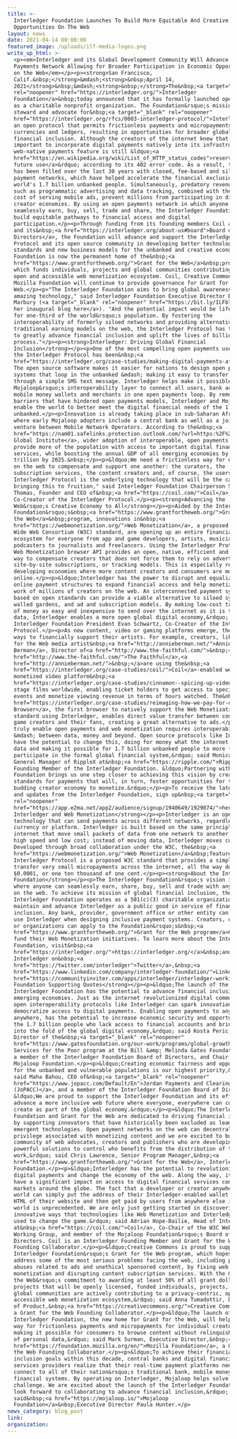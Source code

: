```yaml
---
title: >-
  Interledger Foundation Launches To Build More Equitable And Creative
  Opportunities On The Web
layout: news
date: 2021-04-14 00:00:00
featured_image: /uploads/ilf-media-logos.png
write_up_html: >-
  <p><em>Interledger and its Global Development Community Will Advance an Open
  Payments Network Allowing for Broader Participation in Economic Opportunities
  on the Web</em></p><p><strong>San Francisco,
  Calif.&nbsp;</strong>&mdash;<strong>&nbsp;April 14,
  2021</strong>&nbsp;&mdash;<strong>&nbsp;</strong>The&nbsp;<a target="_blank"
  rel="noopener" href="https://interledger.org/">Interledger
  Foundation</a>&nbsp;today announced that it has formally launched operations
  as a charitable nonprofit organization. The Foundation&rsquo;s mission is to
  steward and advocate for&nbsp;<a target="_blank" rel="noopener"
  href="https://interledger.org/rfcs/0003-interledger-protocol/">Interledger</a>,
  an open protocol that permits frictionless payments and micropayments across
  currencies and ledgers, resulting in opportunities for broader global
  financial inclusion. Although the creators of the internet knew that it was
  important to incorporate digital payments natively into its infrastructure, a
  web-native payments feature is still &ldquo;<a
  href="https://en.wikipedia.org/wiki/List_of_HTTP_status_codes">reserved for
  future use</a>&rdquo; according to its 402 error code. As a result, the gap
  has been filled over the last 30 years with closed, fee-based and siloed
  payment networks, which have helped accelerate the financial exclusion of the
  world's 1.7 billion unbanked people. Simultaneously, predatory revenue models
  such as programmatic advertising and data tracking, combined with the high
  cost of serving mobile ads, prevent millions from participating in digital
  creator economies. By using an open payments network in which anyone can
  seamlessly earn, buy, sell, trade and share, the Interledger Foundation will
  build equitable pathways to financial access and digital
  participation.</p><p>Through funding from its founding members Coil and Ripple
  and its&nbsp;<a href="https://interledger.org/about-us#board">Board of
  Directors</a>, the Foundation will advance and support the Interledger
  Protocol and its open source community in developing better technological
  standards and new business models for the unbanked and creative economy. The
  Foundation is now the permanent home of the&nbsp;<a
  href="https://www.grantfortheweb.org/">Grant for the Web</a>&nbsp;program,
  which funds individuals, projects and global communities contributing to an
  open and accessible web monetization ecosystem. Coil, Creative Commons and the
  Mozilla Foundation will continue to provide governance for Grant for the
  Web.</p><p>"The Interledger Foundation aims to bring global awareness to this
  amazing technology," said Interledger Foundation Executive Director Briana
  Marbury (<a target="_blank" rel="noopener" href="https://bit.ly/ILFblog">read
  her inaugural blog here</a>). "And the potential impact would be life-changing
  for one-third of the world&rsquo;s population. By fostering the
  interoperability of formerly siloed networks and providing alternatives to
  traditional earning models on the web, the Interledger Protocol has the power
  to greatly advance financial inclusion and uplift the lives of billions in the
  process."</p><p><strong>Interledger: Driving Global Financial
  Inclusion</strong></p><p>One of the most compelling open payments use cases of
  the Interledger Protocol has been&nbsp;<a
  href="https://interledger.org/case-studies/making-digital-payments-affordable-and-simple-for-everyone-everywhere/">Mojaloop</a>.
  The open source software makes it easier for nations to design open payments
  systems that loop in the unbanked &mdash; making it easy to transfer money
  through a simple SMS text message. Interledger helps make it possible for
  Mojaloop&rsquo;s interoperability layer to connect all users, bank accounts,
  mobile money wallets and merchants in one open payments loop. By removing the
  barriers that have hindered open payments models, Interledger and Mojaloop
  enable the world to better meet the digital financial needs of the 1.7 billion
  unbanked.</p><p>Innovation is already taking place in sub-Saharan Africa,
  where early Mojaloop adopters include a central bank as well as a joint
  venture between Mobile Network Operators. According to the&nbsp;<a
  href="https://nam01.safelinks.protection.outlook.com/?url=https:%2F%2Fwww.mckinsey.com%2F~%2Fmedia%2FMcKinsey%2FFeatured%2520Insights%2FEmployment%2520and%2520Growth%2FHow%2520digital%2520finance%2520could%2520boost%2520growth%2520in%2520emerging%2520economies%2FMGI-Digital-Finance-For-All-Executive-summary-September-2016.ashx&amp;data=02%7C01%7CAmy.Enright%40gatesfoundation.org%7C7c96b78e14914c1334fa08d7e8a85e47%7C296b38384bd5496cbd4bf456ea743b74%7C0%7C0%7C637233682142813128&amp;sdata=Q1oP2MLVQwGZ%2Fbhp9t%2FKr%2FPftwWdbGsgQYVtozllazY%3D&amp;reserved=0">McKinsey
  Global Institute</a>, wider adoption of interoperable, open payments could
  provide more of the population with access to important digital financial
  services, while boosting the annual GDP of all emerging economies by $3.7
  trillion by 2025.&nbsp;</p><p>&ldquo;We need a frictionless way for everybody
  on the web to compensate and support one another: the curators, the
  subscription services, the content creators and, of course, the users. The
  Interledger Protocol is the underlying technology that will be the catalyst in
  bringing this to fruition," said Interledger Foundation Chairperson Stefan
  Thomas, Founder and CEO of&nbsp;<a href="https://coil.com/">Coil</a>, and
  Co-Creator of the Interledger Protocol.</p><p><strong>Advancing the
  Web&rsquo;s Creative Economy to All</strong></p><p>Aided by the Interledger
  Foundation&rsquo;s&nbsp;<a href="https://www.grantfortheweb.org/">Grant for
  the Web</a>&nbsp;program, innovations in&nbsp;<a
  href="https://webmonetization.org/">Web Monetization</a>, a proposed World
  Wide Web Consortium (W3C) standard, are opening up an entire financial
  ecosystem for everyone from app and game developers, artists, musicians and
  podcasters to journalists and freelancers. Using the Interledger Protocol, the
  Web Monetization browser API provides an open, native, efficient and automatic
  way to compensate creators that does not force them to rely on advertising,
  site-by-site subscriptions, or tracking models. This is especially relevant in
  developing economies where more content creators and consumers are moving
  online.</p><p>&ldquo;Interledger has the power to disrupt and equalize current
  online payment structures to expand financial access and help monetize the
  work of millions of creators on the web. An interconnected payment system
  based on open standards can provide a viable alternative to siloed systems,
  walled gardens, and ad and subscription models. By making low-cost transfers
  of money as easy and inexpensive to send over the internet as it is to send
  data, Interledger enables a more open global digital economy,&rdquo; said
  Interledger Foundation President Evan Schwartz, Co-Creator of the Interledger
  Protocol.</p><p>As new content, video or gaming platforms emerge, they create
  ways to financially support their artists. For example, creators, like Grant
  for the Web media artist&nbsp;<a href="http://annieberman.net/">Annie
  Berman</a>, Director of<a href="http://www.the-faithful.com/">&nbsp;</a><a
  href="http://www.the-faithful.com/">The Faithful</a>,<a
  href="http://annieberman.net/">&nbsp;</a>are using the&nbsp;<a
  href="https://interledger.org/case-studies/coil/">Coil</a>-enabled web
  monetized video platform&nbsp;<a
  href="https://interledger.org/case-studies/cinnamon--spicing-up-video-creation-sharing-and-monetizing/">Cinnamon</a>&nbsp;to
  stage films worldwide, enabling ticket holders to get access to special bonus
  events and monetize viewing revenue in terms of hours watched. The&nbsp;<a
  href="https://interledger.org/case-studies/reimaging-how-we-pay-for-content-and-apps/">Puma
  Browser</a>, the first browser to natively support the Web Monetization
  standard using Interledger, enables direct value transfer between content and
  game creators and their fans, creating a great alternative to ads.</p><p>"To
  truly enable open payments and web monetization requires interoperability
  &mdash; between data, money and beyond. Open source protocols like Interledger
  have the potential to change this, doing for money what the internet did for
  data and making it possible for 1.7 billion unbanked people to more fully
  participate in the formal global financial system,&rdquo; said Monica Long,
  General Manager of RippleX at&nbsp;<a href="https://ripple.com/">Ripple</a>, a
  Founding Member of the Interledger Foundation. &ldquo;Partnering with the
  Foundation brings us one step closer to achieving this vision by creating
  standards for payments that will, in turn, foster opportunities for the
  budding creator economy to monetize.&rdquo;</p><p>To receive the latest news
  and updates from the Interledger Foundation, sign up&nbsp;<a target="_blank"
  rel="noopener"
  href="https://app.e2ma.net/app2/audience/signup/1940649/1929074/">here</a>.</p><p><strong>About
  Interledger and Web Monetization</strong></p><p>Interledger is an open source
  technology that can send payments across different networks, regardless of
  currency or platform. Interledger is built based on the same principles of the
  internet that move small packets of data from one network to another at a very
  high speed and low cost; instead of moving data, Interledger moves currency.
  Developed through broad collaboration under the W3C, the&nbsp;<a
  href="https://webmonetization.org/">Web Monetization</a>&nbsp;feature of the
  Interledger Protocol is a proposed W3C standard that provides a simple way to
  transfer very small micropayments across the internet, all the way down to
  $0.0001, or one ten thousand of one cent.</p><p><strong>About the Interledger
  Foundation</strong></p><p>The Interledger Foundation&rsquo;s vision is a world
  where anyone can seamlessly earn, share, buy, sell and trade with anyone else
  on the web. To achieve its mission of global financial inclusion, the
  Interledger Foundation operates as a 501(c)(3) charitable organization to
  maintain and advance Interledger as a public good in service of financial
  inclusion. Any bank, provider, government office or other entity can freely
  use Interledger when designing inclusive payment systems. Creators, developers
  or organizations can apply to the Foundation&rsquo;s&nbsp;<a
  href="https://www.grantfortheweb.org/">Grant for the Web program</a>&nbsp;to
  fund their Web Monetization initiatives. To learn more about the Interledger
  Foundation, visit&nbsp;<a
  href="https://interledger.org/">https://interledger.org/</a>&nbsp;and follow
  Interledger on&nbsp;<a
  href="https://twitter.com/interledger">Twitter</a>,&nbsp;<a
  href="https://www.linkedin.com/company/interledger-foundation/">LinkedIn</a>&nbsp;and&nbsp;<a
  href="https://communityinviter.com/apps/interledger/interledger-working-groups-slack">Slack</a>.</p><p><strong>Interledger
  Foundation Supporting Quotes</strong></p><p>&ldquo;The launch of the
  Interledger Foundation has the potential to advance financial inclusion in
  emerging economies. Just as the internet revolutionized digital communication,
  open interoperability protocols like Interledger can spark innovation and
  democratize access to digital payments. Enabling open payments to anyone,
  anywhere, has the potential to increase economic security and opportunity for
  the 1.7 billion people who lack access to financial accounts and bring them
  into the fold of the global digital economy,&rdquo; said Kosta Peric, Deputy
  Director of the&nbsp;<a target="_blank" rel="noopener"
  href="https://www.gatesfoundation.org/our-work/programs/global-growth-and-opportunity/financial-services-for-the-poor">Financial
  Services for the Poor program at the Bill &amp; Melinda Gates Foundation</a>,
  a member of the Interledger Foundation Board of Directors, and Chair of the
  Mojaloop Foundation.</p><p>&ldquo;Creating economic fairness and opportunity
  for the unbanked and vulnerable populations is our highest priority,&rdquo;
  said Maha Bahou, CEO of&nbsp;<a target="_blank" rel="noopener"
  href="https://www.jopacc.com/Default/En">Jordan Payments and Clearing Company
  (JoPACC)</a>, and a member of the Interledger Foundation Board of Directors.
  &ldquo;We are proud to support the Interledger Foundation and its efforts to
  advance a more inclusive web future where everyone, everywhere can connect and
  create as part of the global economy.&rdquo;</p><p>&ldquo;The Interledger
  Foundation and Grant for the Web are dedicated to driving financial inclusion
  by supporting innovators that have historically been excluded as leaders in
  emergent technologies. Open payment networks on the web can decentralize the
  privilege associated with monetizing content and we are excited to build a
  community of web advocates, creators and publishers who are developing
  powerful solutions to control who benefits from the distribution of their
  work,&rdquo; said Chris Lawrence, Senior Program Manager,&nbsp;<a
  href="https://www.grantfortheweb.org/">Grant for the Web</a>, Interledger
  Foundation.</p><p>&ldquo;Interledger has the potential to revolutionize
  digital payments and change the economy of the web. Along the way, it will
  have a significant impact on access to digital financial services connecting
  markets around the globe. The fact that a developer or creator anywhere in the
  world can simply put the address of their Interledger-enabled wallet into the
  HTML of their website and then get paid by users from anywhere else in the
  world is unprecedented. We are only just getting started in discovering the
  innovative ways that technologies like Web Monetization and Interledger can be
  used to change the game.&rdquo; said Adrian Hope-Bailie, Head of Interledger
  at&nbsp;<a href="https://coil.com/">Coil</a>, Co-Chair of the W3C Web Payments
  Working Group, and member of the Mojaloop Foundation&rsquo;s Board of
  Directors. Coil is an Interledger Founding Member and Grant for the Web
  Founding Collaborator.</p><p>&ldquo;Creative Commons is proud to support the
  Interledger Foundation&rsquo;s Grant for the Web program, which hopes to
  address some of the most serious problems facing the web, including privacy
  abuses related to ads and unethical sponsored content, by fixing web
  monetization and disrupting content subscription services. With the Grant for
  the Web&rsquo;s commitment to awarding at least 50% of all grant dollars to
  projects that will be openly licensed, funded individuals, projects, and
  global communities are actively contributing to a privacy-centric, open, and
  accessible web monetization ecosystem,&rdquo; said Anna Tumadottir, Director
  of Product,&nbsp;<a href="https://creativecommons.org/">Creative Commons</a>,
  a Grant for the Web Founding Collaborator.</p><p>&ldquo;The launch of the
  Interledger Foundation, the new home for Grant for the Web, will help pave the
  way for frictionless payments and micropayments for individual creators while
  making it possible for consumers to browse content without relinquishing reams
  of personal data,&rdquo; said Mark Surman, Executive Director,&nbsp;<a
  href="https://foundation.mozilla.org/en/">Mozilla Foundation</a>, a Grant for
  the Web Founding Collaborator.</p><p>&ldquo;To achieve their financial
  inclusion goals within this decade, central banks and digital financial
  services providers realize that their real-time payment platforms need to
  connect to all of their nation&rsquo;s traditional bank, mobile money and
  financial systems. By operating on Interledger, Mojaloop helps solve this
  challenge. We are excited about the launch of the Interledger Foundation and
  look forward to collaborating to advance financial inclusion,&rdquo;
  said&nbsp;<a href="https://mojaloop.io/">Mojaloop
  Foundation</a>&nbsp;Executive Director Paula Hunter.</p>
news_category: blog_post
link:
organization:
---
```

